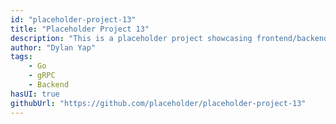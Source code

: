 ```yaml
---
id: "placeholder-project-13"
title: "Placeholder Project 13"
description: "This is a placeholder project showcasing frontend/backend features with a unique tech stack."
author: "Dylan Yap"
tags:
    - Go
    - gRPC
    - Backend
hasUI: true
githubUrl: "https://github.com/placeholder/placeholder-project-13"
---
```

